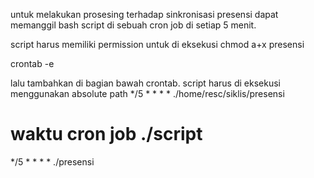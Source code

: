 untuk melakukan prosesing terhadap sinkronisasi presensi dapat memanggil bash script di sebuah cron job di setiap 5 menit.

script harus memiliki permission untuk di eksekusi
chmod a+x presensi

crontab -e

lalu tambahkan di bagian bawah crontab. script harus di eksekusi menggunakan absolute path
*/5 * * * * ./home/resc/siklis/presensi

# waktu cron job  ./script
*/5 * * * * ./presensi